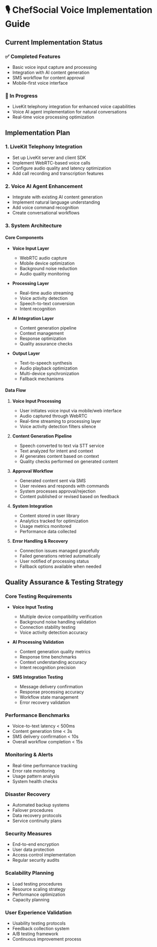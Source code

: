 # 🎙️ ChefSocial Voice Implementation Guide

## Current Implementation Status

### ✅ Completed Features
- Basic voice input capture and processing
- Integration with AI content generation
- SMS workflow for content approval
- Mobile-first voice interface

### 🚧 In Progress
- LiveKit telephony integration for enhanced voice capabilities
- Voice AI agent implementation for natural conversations
- Real-time voice processing optimization

## Implementation Plan

### 1. LiveKit Telephony Integration
- Set up LiveKit server and client SDK
- Implement WebRTC-based voice calls
- Configure audio quality and latency optimization
- Add call recording and transcription features

### 2. Voice AI Agent Enhancement
- Integrate with existing AI content generation
- Implement natural language understanding
- Add voice command recognition
- Create conversational workflows

### 3. System Architecture

#### Core Components
- **Voice Input Layer**
  - WebRTC audio capture
  - Mobile device optimization
  - Background noise reduction
  - Audio quality monitoring

- **Processing Layer**
  - Real-time audio streaming
  - Voice activity detection
  - Speech-to-text conversion
  - Intent recognition

- **AI Integration Layer**
  - Content generation pipeline
  - Context management
  - Response optimization
  - Quality assurance checks

- **Output Layer**
  - Text-to-speech synthesis
  - Audio playback optimization
  - Multi-device synchronization
  - Fallback mechanisms

#### Data Flow

1. **Voice Input Processing**
   - User initiates voice input via mobile/web interface
   - Audio captured through WebRTC
   - Real-time streaming to processing layer
   - Voice activity detection filters silence

2. **Content Generation Pipeline**
   - Speech converted to text via STT service
   - Text analyzed for intent and context
   - AI generates content based on context
   - Quality checks performed on generated content

3. **Approval Workflow**
   - Generated content sent via SMS
   - User reviews and responds with commands
   - System processes approval/rejection
   - Content published or revised based on feedback

4. **System Integration**
   - Content stored in user library
   - Analytics tracked for optimization
   - Usage metrics monitored
   - Performance data collected

5. **Error Handling & Recovery**
   - Connection issues managed gracefully
   - Failed generations retried automatically
   - User notified of processing status
   - Fallback options available when needed
## Quality Assurance & Testing Strategy

### Core Testing Requirements
- **Voice Input Testing**
  - Multiple device compatibility verification
  - Background noise handling validation
  - Connection stability testing
  - Voice activity detection accuracy

- **AI Processing Validation**
  - Content generation quality metrics
  - Response time benchmarks
  - Context understanding accuracy
  - Intent recognition precision

- **SMS Integration Testing**
  - Message delivery confirmation
  - Response processing accuracy
  - Workflow state management
  - Error recovery validation

### Performance Benchmarks
- Voice-to-text latency < 500ms
- Content generation time < 3s
- SMS delivery confirmation < 10s
- Overall workflow completion < 15s

### Monitoring & Alerts
- Real-time performance tracking
- Error rate monitoring
- Usage pattern analysis
- System health checks

### Disaster Recovery
- Automated backup systems
- Failover procedures
- Data recovery protocols
- Service continuity plans

### Security Measures
- End-to-end encryption
- User data protection
- Access control implementation
- Regular security audits

### Scalability Planning
- Load testing procedures
- Resource scaling strategy
- Performance optimization
- Capacity planning

### User Experience Validation
- Usability testing protocols
- Feedback collection system
- A/B testing framework
- Continuous improvement process